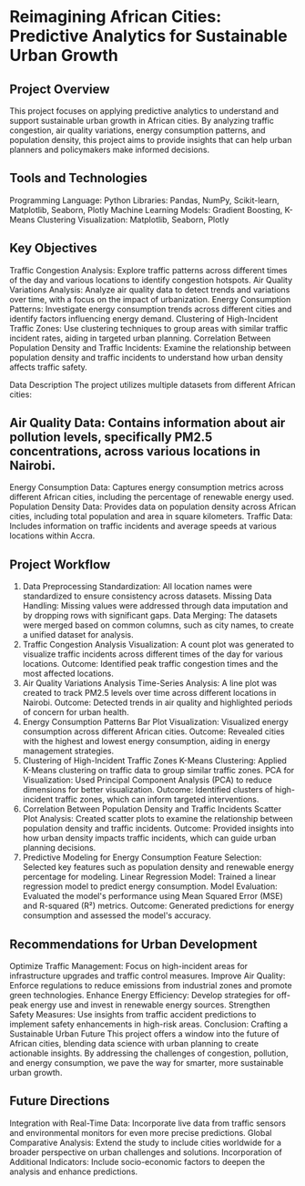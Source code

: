 # Reimagining African Cities: Predictive Analytics for Sustainable Urban Growth

## Project Overview
This project focuses on applying predictive analytics to understand and support sustainable urban growth in African cities. By analyzing traffic congestion, air quality variations, energy consumption patterns, and population density, this project aims to provide insights that can help urban planners and policymakers make informed decisions.
## Tools and Technologies
Programming Language: Python
Libraries: Pandas, NumPy, Scikit-learn, Matplotlib, Seaborn, Plotly
Machine Learning Models: Gradient Boosting, K-Means Clustering
Visualization: Matplotlib, Seaborn, Plotly
## Key Objectives
Traffic Congestion Analysis: Explore traffic patterns across different times of the day and various locations to identify congestion hotspots.
Air Quality Variations Analysis: Analyze air quality data to detect trends and variations over time, with a focus on the impact of urbanization.
Energy Consumption Patterns: Investigate energy consumption trends across different cities and identify factors influencing energy demand.
Clustering of High-Incident Traffic Zones: Use clustering techniques to group areas with similar traffic incident rates, aiding in targeted urban planning.
Correlation Between Population Density and Traffic Incidents: Examine the relationship between population density and traffic incidents to understand how urban density affects traffic safety.

Data Description
The project utilizes multiple datasets from different African cities:

## Air Quality Data: Contains information about air pollution levels, specifically PM2.5 concentrations, across various locations in Nairobi.
Energy Consumption Data: Captures energy consumption metrics across different African cities, including the percentage of renewable energy used.
Population Density Data: Provides data on population density across African cities, including total population and area in square kilometers.
Traffic Data: Includes information on traffic incidents and average speeds at various locations within Accra.

## Project Workflow
1. Data Preprocessing
Standardization: All location names were standardized to ensure consistency across datasets.
Missing Data Handling: Missing values were addressed through data imputation and by dropping rows with significant gaps.
Data Merging: The datasets were merged based on common columns, such as city names, to create a unified dataset for analysis.
2. Traffic Congestion Analysis
Visualization: A count plot was generated to visualize traffic incidents across different times of the day for various locations.
Outcome: Identified peak traffic congestion times and the most affected locations.
3. Air Quality Variations Analysis
Time-Series Analysis: A line plot was created to track PM2.5 levels over time across different locations in Nairobi.
Outcome: Detected trends in air quality and highlighted periods of concern for urban health.
4. Energy Consumption Patterns
Bar Plot Visualization: Visualized energy consumption across different African cities.
Outcome: Revealed cities with the highest and lowest energy consumption, aiding in energy management strategies.
5. Clustering of High-Incident Traffic Zones
K-Means Clustering: Applied K-Means clustering on traffic data to group similar traffic zones.
PCA for Visualization: Used Principal Component Analysis (PCA) to reduce dimensions for better visualization.
Outcome: Identified clusters of high-incident traffic zones, which can inform targeted interventions.
6. Correlation Between Population Density and Traffic Incidents
Scatter Plot Analysis: Created scatter plots to examine the relationship between population density and traffic incidents.
Outcome: Provided insights into how urban density impacts traffic incidents, which can guide urban planning decisions.
7. Predictive Modeling for Energy Consumption
Feature Selection: Selected key features such as population density and renewable energy percentage for modeling.
Linear Regression Model: Trained a linear regression model to predict energy consumption.
Model Evaluation: Evaluated the model's performance using Mean Squared Error (MSE) and R-squared (R²) metrics.
Outcome: Generated predictions for energy consumption and assessed the model's accuracy.

## Recommendations for Urban Development
Optimize Traffic Management: Focus on high-incident areas for infrastructure upgrades and traffic control measures.
Improve Air Quality: Enforce regulations to reduce emissions from industrial zones and promote green technologies.
Enhance Energy Efficiency: Develop strategies for off-peak energy use and invest in renewable energy sources.
Strengthen Safety Measures: Use insights from traffic accident predictions to implement safety enhancements in high-risk areas.
Conclusion: Crafting a Sustainable Urban Future
This project offers a window into the future of African cities, blending data science with urban planning to create actionable insights. By addressing the challenges of congestion, pollution, and energy consumption, we pave the way for smarter, more sustainable urban growth.

## Future Directions
Integration with Real-Time Data: Incorporate live data from traffic sensors and environmental monitors for even more precise predictions.
Global Comparative Analysis: Extend the study to include cities worldwide for a broader perspective on urban challenges and solutions.
Incorporation of Additional Indicators: Include socio-economic factors to deepen the analysis and enhance predictions.
